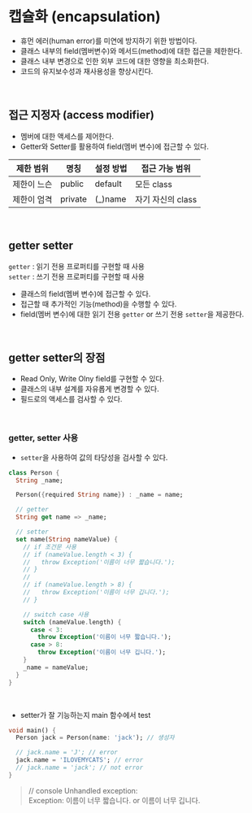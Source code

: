 # 캡슐화 (encapsulation)
- 휴먼 에러(human error)를 미연에 방지하기 위한 방법이다.
- 클래스 내부의 field(멤버변수)와 메서드(method)에 대한 접근을 제한한다.  
- 클래스 내부 변경으로 인한 외부 코드에 대한 영향을 최소화한다.  
- 코드의 유지보수성과 재사용성을 향상시킨다.  
<br/>

## 접근 지정자 (access modifier)
- 멤버에 대한 액세스를 제어한다.
- Getter와 Setter를 활용하여 field(멤버 변수)에 접근할 수 있다.  

|제한 범위|명칭|설정 방법|접근 가능 범위|
|---|---|---|---|
|제한이 느슨|public|default|모든 class|
|제한이 엄격|private|(_)name|자기 자신의 class|
<br/>

## getter setter
`getter` : 읽기 전용 프로퍼티를 구현할 때 사용  
`setter` : 쓰기 전용 프로퍼티를 구현할 때 사용
- 클래스의 field(멤버 변수)에 접근할 수 있다.
- 접근할 때 추가적인 기능(method)을 수행할 수 있다.
- field(멤버 변수)에 대한 읽기 전용 `getter` or 쓰기 전용 `setter`을 제공한다.
<br/>

## getter setter의 장점
- Read Only, Write Olny field를 구현할 수 있다.
- 클래스의 내부 설계를 자유롭게 변경할 수 있다.
- 필드로의 액세스를 검사할 수 있다.
<br/>

### getter, setter 사용
- `setter`을 사용하여 값의 타당성을 검사할 수 있다.  
```dart
class Person {
  String _name;

  Person({required String name}) : _name = name;

  // getter
  String get name => _name;

  // setter
  set name(String nameValue) { 
    // if 조건문 사용
    // if (nameValue.length < 3) {
    //   throw Exception('이름이 너무 짧습니다.');
    // }
    //
    // if (nameValue.length > 8) {
    //   throw Exception('이름이 너무 깁니다.');
    // }

    // switch case 사용
    switch (nameValue.length) {
      case < 3:
        throw Exception('이름이 너무 짧습니다.');
      case > 8:
        throw Exception('이름이 너무 깁니다.');
    }
    _name = nameValue;
  }
}
```
<br/>

- setter가 잘 기능하는지 main 함수에서 test
```dart
void main() {
  Person jack = Person(name: 'jack'); // 생성자

  // jack.name = 'J'; // error
  jack.name = 'ILOVEMYCATS'; // error
  // jack.name = 'jack'; // not error
}
```
> // console
> Unhandled exception:  
> Exception: 이름이 너무 짧습니다. or 이름이 너무 깁니다.  
<br/>

